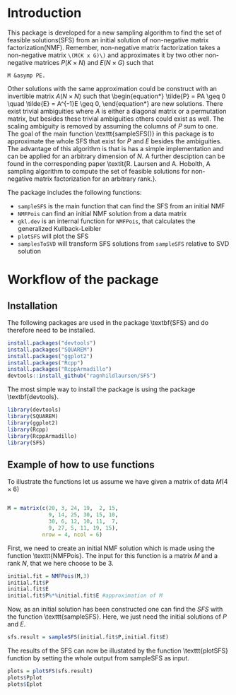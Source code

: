 # Introduction
This package is developed for a new sampling algorithm to find the set of feasible solutions(SFS) from an initial solution of non-negative matrix factorization(NMF). Remember, non-negative matrix factorization takes a non-negative matrix `\(M(K x G)\)` and approximates it by two other non-negative matrices $P(K \times N)$ and $E(N \times G)$ such that

`M &‌asymp PE.`

Other solutions with the same approximation could be construct with an invertible matrix $A(N \times N)$ such that 
\begin{equation*}
    \tilde{P} = PA \geq 0 \quad \tilde{E} = A^{-1}E \geq 0,
\end{equation*}
are new solutions. There exist trivial ambiguities where $A$ is either a diagonal matrix or a permutation matrix, but besides these trivial ambiguities others could exist as well. The scaling ambiguity is removed by assuming the columns of $P$ sum to one. The goal of the main function \texttt{sampleSFS()} in this package is to approximate the whole SFS that exist for $P$ and $E$ besides the ambiguities. The advantage of this algorithm is that is has a simple implementation and can be applied for an arbitrary dimension of $N$. A further desciption can be found in the corresponding paper \textit{R. Laursen and A. Hobolth, A sampling algorithm to compute the set of feasible solutions for non-negative matrix factorization for an arbitrary rank.}.

The package includes the following functions:

- `sampleSFS` is the main function that can find the SFS from an initial NMF
- `NMFPois` can find an initial NMF solution from a data matrix
- `gkl.dev` is an internal function for `NMFPois`, that calculates the generalized Kullback-Leibler
- `plotSFS` will plot the SFS  
- `samplesToSVD` will transform SFS solutions from `sampleSFS` relative to SVD solution

# Workflow of the package

## Installation 

The following packages are used in the package \textbf{SFS} and do therefore need to be installed.

```r
install.packages("devtools")
install.packages("SQUAREM")
install.packages("ggplot2")
install.packages("Rcpp")
install.packages("RcppArmadillo")
devtools::install_github("ragnhildlaursen/SFS")
```

The most simple way to install the package is using the package \textbf{devtools}.

```r
library(devtools)
library(SQUAREM)
library(ggplot2)
library(Rcpp)
library(RcppArmadillo)
library(SFS)
```

## Example of how to use functions
To illustrate the functions let us assume we have given a matrix of data $M (4 \times 6)$
```r

M = matrix(c(20, 3, 24, 19,  2, 15, 
             9, 14, 25, 30, 15, 10,
             30, 6, 12, 10, 11,  7,
             9, 27, 5, 11, 19, 15),
           nrow = 4, ncol = 6)
```

First, we need to create an initial NMF solution which is made using the function \texttt{NMFPois}. The input for this function is a matrix $M$ and a rank $N$, that we here choose to be $3$.

```r
initial.fit = NMFPois(M,3)
initial.fit$P
initial.fit$E
initial.fit$P%*%initial.fit$E #approximation of M
```

Now, as an initial solution has been constructed one can find the $SFS$ with the function \texttt{sampleSFS}. Here, we just need the initial solutions of $P$ and $E$. 

```r
sfs.result = sampleSFS(initial.fit$P,initial.fit$E) 

```

The results of the SFS can now be illustated by the function \texttt{plotSFS} function by setting the whole output from sampleSFS as input.

```r
plots = plotSFS(sfs.result)
plots$Pplot
plots$Eplot
```











